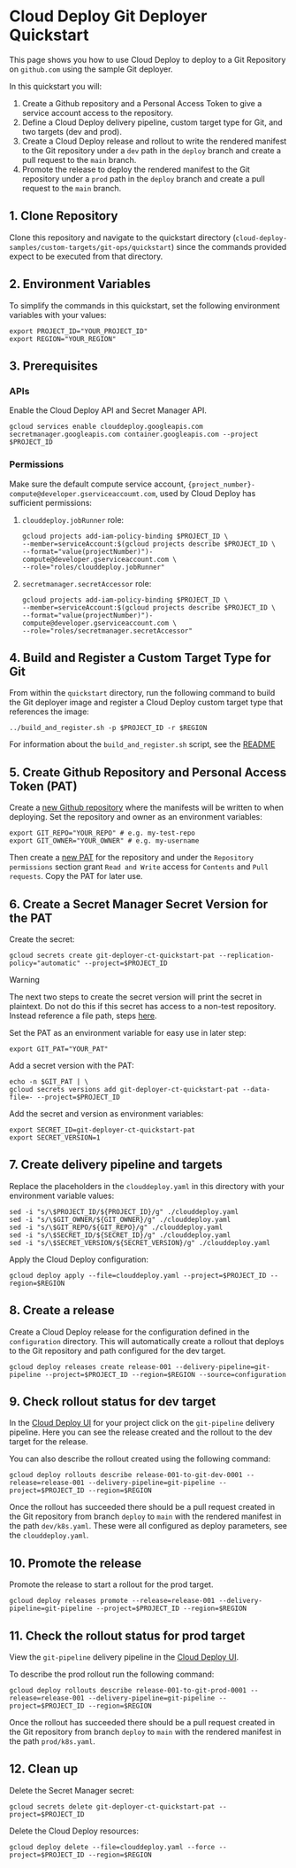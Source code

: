 # Cloud Deploy Git Deployer Quickstart

This page shows you how to use Cloud Deploy to deploy to a Git Repository on `github.com` using the sample Git deployer.

In this quickstart you will:

1. Create a Github repository and a Personal Access Token to give a service account access to the repository.
2. Define a Cloud Deploy delivery pipeline, custom target type for Git, and two targets (dev and prod).
3. Create a Cloud Deploy release and rollout to write the rendered manifest to the Git repository under a `dev` path in the `deploy` branch and create a pull request to the `main` branch.
4. Promote the release to deploy the rendered manifest to the Git repository under a `prod` path in the `deploy` branch and create a pull request to the `main` branch.

## 1. Clone Repository

Clone this repository and navigate to the quickstart directory (`cloud-deploy-samples/custom-targets/git-ops/quickstart`) since the commands provided expect to be executed from that directory.

## 2. Environment Variables

To simplify the commands in this quickstart, set the following environment variables with your values:

```shell
export PROJECT_ID="YOUR_PROJECT_ID"
export REGION="YOUR_REGION"
```

## 3. Prerequisites

### APIs
Enable the Cloud Deploy API and Secret Manager API.

```shell
gcloud services enable clouddeploy.googleapis.com secretmanager.googleapis.com container.googleapis.com --project $PROJECT_ID
```

### Permissions
Make sure the default compute service account, `{project_number}-compute@developer.gserviceaccoumt.com`, used by Cloud Deploy has sufficient permissions:

1. `clouddeploy.jobRunner` role:

    ```shell
    gcloud projects add-iam-policy-binding $PROJECT_ID \
    --member=serviceAccount:$(gcloud projects describe $PROJECT_ID \
    --format="value(projectNumber)")-compute@developer.gserviceaccount.com \
    --role="roles/clouddeploy.jobRunner"
    ```

2. `secretmanager.secretAccessor` role:

    ```shell
    gcloud projects add-iam-policy-binding $PROJECT_ID \
    --member=serviceAccount:$(gcloud projects describe $PROJECT_ID \
    --format="value(projectNumber)")-compute@developer.gserviceaccount.com \
    --role="roles/secretmanager.secretAccessor"
    ```

## 4. Build and Register a Custom Target Type for Git
From within the `quickstart` directory, run the following command to build the Git deployer image and register a Cloud Deploy custom target type that references the image:

```shell
../build_and_register.sh -p $PROJECT_ID -r $REGION
```

For information about the `build_and_register.sh` script, see the [README](../README.md#build)

## 5. Create Github Repository and Personal Access Token (PAT)

Create a [new Github repository](https://github.com/new) where the manifests will be written to when deploying. Set the repository and owner as an environment variables:

```shell
export GIT_REPO="YOUR_REPO" # e.g. my-test-repo
export GIT_OWNER="YOUR_OWNER" # e.g. my-username
```

Then create a [new PAT](https://github.com/settings/personal-access-tokens/new) for the repository and under the `Repository permissions` section grant `Read and Write` access for `Contents` and `Pull requests`. Copy the PAT for later use.

## 6. Create a Secret Manager Secret Version for the PAT

Create the secret:

```shell
gcloud secrets create git-deployer-ct-quickstart-pat --replication-policy="automatic" --project=$PROJECT_ID
```

> [!WARNING]
> The next two steps to create the secret version will print the secret in plaintext. Do not do this if this secret has access to a non-test repository. Instead reference a file path, steps [here](https://cloud.google.com/secret-manager/docs/add-secret-version#secretmanager-add-secret-version-gcloud).

Set the PAT as an environment variable for easy use in later step:

```shell
export GIT_PAT="YOUR_PAT"
```

Add a secret version with the PAT:

```shell
echo -n $GIT_PAT | \
gcloud secrets versions add git-deployer-ct-quickstart-pat --data-file=- --project=$PROJECT_ID
```

Add the secret and version as environment variables:

```shell
export SECRET_ID=git-deployer-ct-quickstart-pat
export SECRET_VERSION=1
```

## 7. Create delivery pipeline and targets
Replace the placeholders in the `clouddeploy.yaml` in this directory with your environment variable values:

```shell
sed -i "s/\$PROJECT_ID/${PROJECT_ID}/g" ./clouddeploy.yaml
sed -i "s/\$GIT_OWNER/${GIT_OWNER}/g" ./clouddeploy.yaml
sed -i "s/\$GIT_REPO/${GIT_REPO}/g" ./clouddeploy.yaml
sed -i "s/\$SECRET_ID/${SECRET_ID}/g" ./clouddeploy.yaml
sed -i "s/\$SECRET_VERSION/${SECRET_VERSION}/g" ./clouddeploy.yaml
```

Apply the Cloud Deploy configuration:

```shell
gcloud deploy apply --file=clouddeploy.yaml --project=$PROJECT_ID --region=$REGION
```

## 8. Create a release
Create a Cloud Deploy release for the configuration defined in the `configuration` directory. This will automatically create a rollout that deploys to the Git repository and path configured for the dev target.

```shell
gcloud deploy releases create release-001 --delivery-pipeline=git-pipeline --project=$PROJECT_ID --region=$REGION --source=configuration
```

## 9. Check rollout status for dev target
In the [Cloud Deploy UI](https://console.cloud.google.com/deploy/delivery-pipelines) for your project click on the `git-pipeline` delivery pipeline. Here you can see the release created and the rollout to the dev target for the release.

You can also describe the rollout created using the following command:

```shell
gcloud deploy rollouts describe release-001-to-git-dev-0001 --release=release-001 --delivery-pipeline=git-pipeline --project=$PROJECT_ID --region=$REGION
```

Once the rollout has succeeded there should be a pull request created in the Git repository from branch `deploy` to `main` with the rendered manifest in the path `dev/k8s.yaml`. These were all configured as deploy parameters, see the `clouddeploy.yaml`.

## 10. Promote the release
Promote the release to start a rollout for the prod target.

```shell
gcloud deploy releases promote --release=release-001 --delivery-pipeline=git-pipeline --project=$PROJECT_ID --region=$REGION
```

## 11. Check the rollout status for prod target
View the `git-pipeline` delivery pipeline in the [Cloud Deploy UI](https://console.cloud.google.com/deploy/delivery-pipelines).

To describe the prod rollout run the following command:

```shell
gcloud deploy rollouts describe release-001-to-git-prod-0001 --release=release-001 --delivery-pipeline=git-pipeline --project=$PROJECT_ID --region=$REGION
```

Once the rollout has succeeded there should be a pull request created in the Git repository from branch `deploy` to `main` with the rendered manifest in the path `prod/k8s.yaml`.

## 12. Clean up

Delete the Secret Manager secret:

```shell
gcloud secrets delete git-deployer-ct-quickstart-pat --project=$PROJECT_ID
```

Delete the Cloud Deploy resources:

```shell
gcloud deploy delete --file=clouddeploy.yaml --force --project=$PROJECT_ID --region=$REGION
```